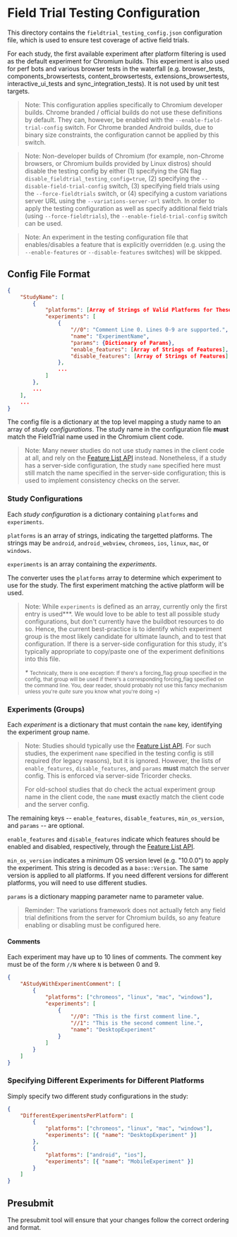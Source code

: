 # Field Trial Testing Configuration

This directory contains the `fieldtrial_testing_config.json` configuration file,
which is used to ensure test coverage of active field trials.

For each study, the first available experiment after platform filtering is used
as the default experiment for Chromium builds. This experiment is also used for
perf bots and various browser tests in the waterfall (e.g. browser_tests,
components_browsertests, content_browsertests, extensions_browsertests, interactive_ui_tests and
sync_integration_tests). It is not used by unit test targets.

> Note: This configuration applies specifically to Chromium developer builds.
> Chrome branded / official builds do not use these definitions by default.
> They can, however, be enabled with the `--enable-field-trial-config` switch.
> For Chrome branded Android builds, due to binary size constraints, the
> configuration cannot be applied by this switch.

> Note: Non-developer builds of Chromium (for example, non-Chrome browsers,
> or Chromium builds provided by Linux distros) should disable the testing
> config by either (1) specifying the GN flag `disable_fieldtrial_testing_config=true`,
> (2) specifying the `--disable-field-trial-config` switch, (3) specifying field
> trials using the `--force-fieldtrials` switch, or (4) specifying a custom
> variations server URL using the `--variations-server-url` switch. In order to
> apply the testing configuration as well as specify additional field trials
> (using `--force-fieldtrials`), the `--enable-field-trial-config` switch can be
> used.

> Note: An experiment in the testing configuration file that enables/disables a
> feature that is explicitly overridden (e.g. using the `--enable-features` or
> `--disable-features` switches) will be skipped.

## Config File Format

```json
{
    "StudyName": [
        {
            "platforms": [Array of Strings of Valid Platforms for These Experiments],
            "experiments": [
                {
                    "//0": "Comment Line 0. Lines 0-9 are supported.",
                    "name": "ExperimentName",
                    "params": {Dictionary of Params},
                    "enable_features": [Array of Strings of Features],
                    "disable_features": [Array of Strings of Features]
                },
                ...
            ]
        },
        ...
    ],
    ...
}
```

The config file is a dictionary at the top level mapping a study name to an
array of *study configurations*. The study name in the configuration file
**must** match the FieldTrial name used in the Chromium client code.

> Note: Many newer studies do not use study names in the client code at all, and
> rely on the [Feature List API][FeatureListAPI] instead. Nonetheless, if a
> study has a server-side configuration, the study `name` specified here
> must still match the name specified in the server-side configuration; this is
> used to implement consistency checks on the server.

### Study Configurations

Each *study configuration* is a dictionary containing `platforms` and
`experiments`.

`platforms` is an array of strings, indicating the targetted platforms. The
strings may be `android`, `android_webview`, `chromeos`, `ios`, `linux`, `mac`,
or `windows`.

`experiments` is an array containing the *experiments*.

The converter uses the `platforms` array to determine which experiment to use
for the study. The first experiment matching the active platform will be used.

> Note: While `experiments` is defined as an array, currently only the first
> entry is used*\**. We would love to be able to test all possible study
> configurations, but don't currently have the buildbot resources to do so.
> Hence, the current best-practice is to identify which experiment group is the
> most likely candidate for ultimate launch, and to test that configuration. If
> there is a server-side configuration for this study, it's typically
> appropriate to copy/paste one of the experiment definitions into this file.
>
> *\**
> <small>
>   Technically, there is one exception: If there's a forcing_flag group
>   specified in the config, that group will be used if there's a corresponding
>   forcing_flag specified on the command line. You, dear reader, should
>   probably not use this fancy mechanism unless you're <em>quite</em> sure you
>   know what you're doing =)
> </small>

### Experiments (Groups)
Each *experiment* is a dictionary that must contain the `name` key, identifying
the experiment group name.

> Note: Studies should typically use the [Feature List API][FeatureListAPI]. For
> such studies, the experiment `name` specified in the testing config is still
> required (for legacy reasons), but it is ignored. However, the lists of
> `enable_features`, `disable_features`, and `params` **must** match the server
> config. This is enforced via server-side Tricorder checks.
>
> For old-school studies that do check the actual experiment group name in the
> client code, the `name` **must** exactly match the client code and the server
> config.

The remaining keys -- `enable_features`, `disable_features`, `min_os_version`,
and `params` -- are optional.

`enable_features` and `disable_features` indicate which features should be
enabled and disabled, respectively, through the
[Feature List API][FeatureListAPI].

`min_os_version` indicates a minimum OS version level (e.g. "10.0.0") to apply
the experiment. This string is decoded as a `base::Version`. The same version is
applied to all platforms. If you need different versions for different
platforms, you will need to use different studies.

`params` is a dictionary mapping parameter name to parameter value.

> Reminder: The variations framework does not actually fetch any field trial
> definitions from the server for Chromium builds, so any feature enabling or
> disabling must be configured here.

[FeatureListAPI]: https://cs.chromium.org/chromium/src/base/feature_list.h

#### Comments

Each experiment may have up to 10 lines of comments. The comment key must be of
the form `//N` where `N` is between 0 and 9.

```json
{
    "AStudyWithExperimentComment": [
        {
            "platforms": ["chromeos", "linux", "mac", "windows"],
            "experiments": [
                {
                    "//0": "This is the first comment line.",
                    "//1": "This is the second comment line.",
                    "name": "DesktopExperiment"
                }
            ]
        }
    ]
}
```

### Specifying Different Experiments for Different Platforms
Simply specify two different study configurations in the study:

```json
{
    "DifferentExperimentsPerPlatform": [
        {
            "platforms": ["chromeos", "linux", "mac", "windows"],
            "experiments": [{ "name": "DesktopExperiment" }]
        },
        {
            "platforms": ["android", "ios"],
            "experiments": [{ "name": "MobileExperiment" }]
        }
    ]
}
```

## Presubmit
The presubmit tool will ensure that your changes follow the correct ordering and
format.
